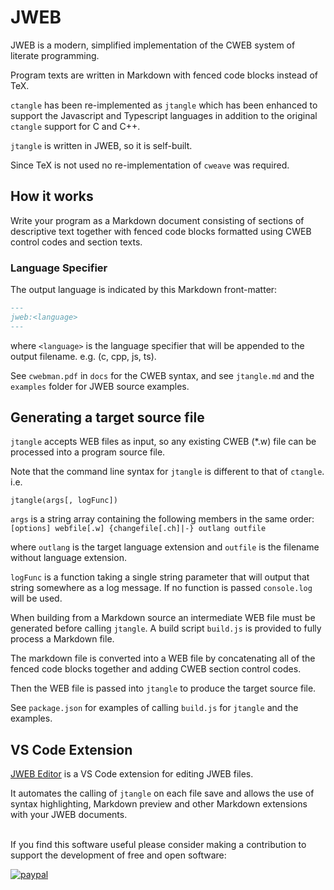 # JWEB

JWEB is a modern, simplified implementation of the CWEB system of literate programming.

Program texts are written in Markdown with fenced code blocks instead of TeX.

`ctangle` has been re-implemented as `jtangle` which has been enhanced to support the Javascript and Typescript languages in addition to the original `ctangle` support for C and C++.

`jtangle` is written in JWEB, so it is self-built.

Since TeX is not used no re-implementation of `cweave` was required.

## How it works

Write your program as a Markdown document consisting of sections of descriptive text together with fenced code blocks formatted using CWEB control codes and section texts.

### Language Specifier

The output language is indicated by this Markdown front-matter:

```markdown
---
jweb:<language>
---
```

where `<language>` is the language specifier that will be appended to the output filename. e.g. (c, cpp, js, ts).

See `cwebman.pdf` in `docs` for the CWEB syntax, and see `jtangle.md` and the `examples` folder for JWEB source examples.

## Generating a target source file

`jtangle` accepts WEB files as input, so any existing CWEB (*.w) file can be processed into a program source file.

Note that the command line syntax for `jtangle` is different to that of `ctangle`. i.e.

`jtangle(args[, logFunc])`

`args` is a string array containing the following members in the same order: `[options] webfile[.w] {changefile[.ch]|-} outlang outfile`

where `outlang` is the target language extension and `outfile` is the filename without language extension.

`logFunc` is a function taking a single string parameter that will output that string somewhere as a log message. If no function is passed `console.log` will be used.

When building from a Markdown source an intermediate WEB file must be generated before calling `jtangle`. A build script `build.js` is provided to fully process a Markdown file.

The markdown file is converted into a WEB file by concatenating all of the fenced code blocks together and adding CWEB section control codes.

Then the WEB file is passed into `jtangle` to produce the target source file.

See `package.json` for examples of calling `build.js` for `jtangle` and the examples.

## VS Code Extension

[JWEB Editor](https://marketplace.visualstudio.com/items?itemName=matjp.jweb-editor) is a VS Code extension for editing JWEB files.

It automates the calling of `jtangle` on each file save and allows the use of syntax highlighting, Markdown preview and other Markdown extensions with your JWEB documents.

<br>
If you find this software useful please consider making a contribution to support the development of free and open software:

[![paypal](https://www.paypalobjects.com/en_US/i/btn/btn_donateCC_LG.gif)](https://www.paypal.com/donate/?business=4Y8W9NDGYET6A&no_recurring=0&currency_code=USD)

